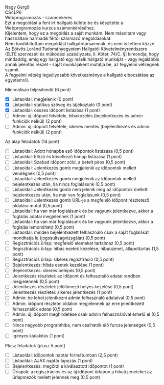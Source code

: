 Nagy Gergő  
CS4LP6  
Webprogramozás - számonkérés  
Ezt a megoldást a fent írt hallgató küldte be és készítette a Webprogramozás kurzus számonkéréséhez.  
Kijelentem, hogy ez a megoldás a saját munkám. Nem másoltam vagy használtam harmadik féltől
származó megoldásokat.  
Nem továbbítottam megoldást hallgatótársaimnak, és nem is tettem közzé.  
Az Eötvös Loránd Tudományegyetem Hallgatói Követelményrendszere
(ELTE szervezeti és működési szabályzata, II. Kötet, 74/C. §) kimondja, hogy mindaddig,
amíg egy hallgató egy másik hallgató munkáját - vagy legalábbis annak jelentős részét -
saját munkájaként mutatja be, az fegyelmi vétségnek számít.  
A fegyelmi vétség legsúlyosabb következménye a hallgató elbocsátása az egyetemről.

Minimálisan teljesítendő (6 pont)

- [x] Listaoldal: megjelenik (0 pont)
- [x] Listaoldal: statikus szöveg és tájékoztató (0 pont)
- [x] Listaoldal: összes időpont listázása (1 pont)
- [ ] Admin: új időpont felvétele, hibakezelés (bejelentkezés és admin funkciók nélkül) (2 pont)
- [ ] Admin: új időpont felvétele, sikeres mentés (bejelentkezés és admin funkciók nélkül) (2 pont)

Az alap feladatok (14 pont)

- [ ] Listaoldal: Adott hónapba eső időpontok listázása (0,5 pont)
- [ ] Listaoldal: Előző és következő hónap listázása (1 pont)
- [ ] Listaoldal: Szabad időpont zöld, a betelt piros (0,5 pont)
- [ ] Listaoldal: Jelentkezés gomb megjelenik az időpontok mellett vendégnek (0,5 pont)
- [ ] Listaoldal: Jelentkezés gomb megjelenik az időpontok mellett bejelentkezés után, ha nincs foglalásunk (0,5 pont)
- [ ] Listaoldal: Jelentkezés gomb nem jelenik meg az időpontok mellett bejelentkezés után, ha már van foglalásunk (0,5 pont)
- [ ] Listaoldal: Jelentkezés gomb URL-je a megfelelő időpont részletező oldalára mutat (0,5 pont)
- [ ] Listaoldal: ha van már foglalásunk és be vagyunk jelentkezve, akkor a foglalás adatai megjelennek (1 pont)
- [ ] Listaoldal: ha van már foglalásunk és be vagyunk jelentkezve, akkor a foglalás lemondható (0,5 pont)
- [ ] Listaoldal: minden bejelentkezett felhasználó csak a saját foglalását mondhatja le (jogosultságvizsgálat) (0,5 pont)
- [ ] Regisztrációs űrlap: megfelelő elemeket tartalmaz (0,5 pont)
- [ ] Regisztrációs űrlap: hibás esetek kezelése, hibaüzenet, állapottartás (1,5 pont)
- [ ] Regisztrációs űrlap: sikeres regisztráció (0,5 pont)
- [ ] Bejelentkezés: hibás esetek kezelése (1 pont)
- [ ] Bejelentkezés: sikeres belépés (0,5 pont)
- [ ] Jelentkezés részletei: az időpont és felhasználó adatai rendben megjelennek (0,5 pont)
- [ ] Jelentkezés részletei: jelölőmező helyes kezelése (0,5 pont)
- [ ] Jelentkezés részletei: sikeres jelentkezés (1 pont)
- [ ] Admin: be lehet jelentkezni admin felhasználó adataival (0,5 pont)
- [ ] Admin: időpont részletei oldalon megjelennek az erre jelentkezett felhasználók adatai (0,5 pont)
- [ ] Admin: új időpont meghirdetése csak admin felhasználóval érhető el (0,5 pont)
- [ ] Nincs nagyobb programhiba, nem csalhatók elő furcsa jelenségek (0,5 pont)
- [ ] Igényes kialakítás (1 pont)

Plusz feladatok (plusz 5 pont)

- [ ] Listaoldal: időpontok naptár formátumban (2,5 pont)
- [ ] Listaoldal: AJAX naptár lapozás (1 pont)
- [ ] Bejelentkezés: megőrzi a kiválasztott időpontot (1 pont)
- [ ] Űrlapok: a regisztrációs és az új időpont űrlapon a hibaüzeneteket az űrlapmezők mellett jelennek meg (0,5 pont)
